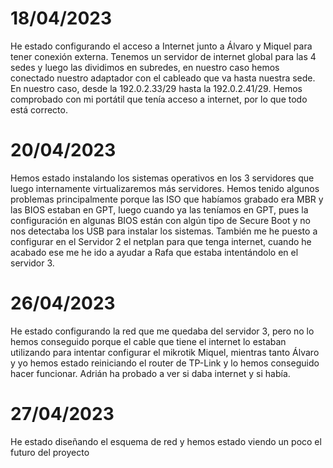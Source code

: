 # 18/04/2023
He estado configurando el acceso a Internet junto a Álvaro y Miquel para tener conexión externa. Tenemos un servidor de internet global para las 4 sedes y luego las dividimos en subredes, en nuestro caso hemos conectado nuestro adaptador con el cableado que va hasta nuestra sede. En nuestro caso, desde la 192.0.2.33/29 hasta la 192.0.2.41/29. Hemos comprobado con mi portátil que tenía acceso a internet, por lo que todo está correcto.

# 20/04/2023
Hemos estado instalando los sistemas operativos en los 3 servidores que luego internamente virtualizaremos más servidores. Hemos tenido algunos problemas principalmente porque las ISO que habíamos grabado era MBR y las BIOS estaban en GPT, luego cuando ya las teníamos en GPT, pues la configuración en algunas BIOS están con algún tipo de Secure Boot y no nos detectaba los USB para instalar los sistemas. También me he puesto a configurar en el Servidor 2 el netplan para que tenga internet, cuando he acabado ese me he ido a ayudar a Rafa que estaba intentándolo en el servidor 3.

# 26/04/2023
He estado configurando la red que me quedaba del servidor 3, pero no lo hemos conseguido porque el cable que tiene el internet lo estaban utilizando para intentar configurar el mikrotik Miquel, mientras tanto Álvaro y yo hemos estado reiniciando el router de TP-Link y lo hemos conseguido hacer funcionar. Adrián ha probado a ver si daba internet y si había.

# 27/04/2023
He estado diseñando el esquema de red y hemos estado viendo un poco el futuro del proyecto
